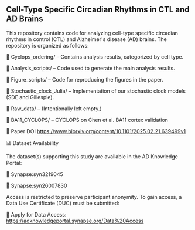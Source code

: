 ## Cell-Type Specific Circadian Rhythms in CTL and AD Brains
This repository contains code for analyzing cell-type specific circadian rhythms in control (CTL) and Alzheimer's disease (AD) brains. The repository is organized as follows:

📂 Cyclops_ordering/ – Contains analysis results, categorized by cell type.

📂 Analysis_scripts/ – Code used to generate the main analysis results.

📂 Figure_scripts/ – Code for reproducing the figures in the paper.

📂 Stochastic_clock_Julia/ – Implementation of our stochastic clock models (SDE and Gillespie).

📂 Raw_data/ – (Intentionally left empty.)

📂 BA11_CYCLOPS/ – CYCLOPS on Chen et al. BA11 cortex validation

📄 Paper DOI
https://www.biorxiv.org/content/10.1101/2025.02.21.639499v1

📊 Dataset Availability

The dataset(s) supporting this study are available in the AD Knowledge Portal:

🔗 Synapse:syn3219045

🔗 Synapse:syn26007830

Access is restricted to preserve participant anonymity. To gain access, a Data Use Certificate (DUC) must be submitted:

🔗 Apply for Data Access: https://adknowledgeportal.synapse.org/Data%20Access




